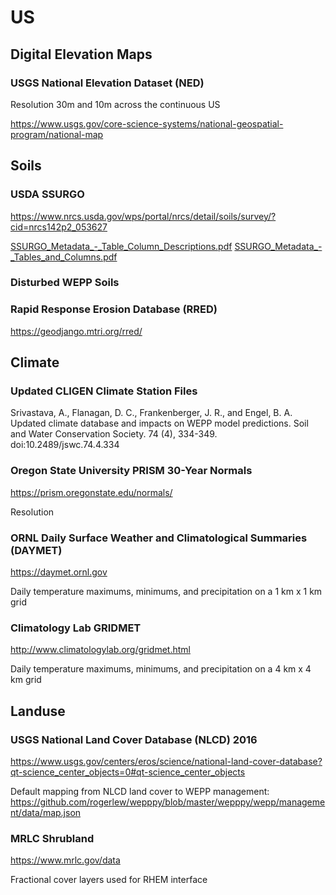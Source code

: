 # US

## Digital Elevation Maps

### USGS National Elevation Dataset (NED)

Resolution 30m and 10m across the continuous US

https://www.usgs.gov/core-science-systems/national-geospatial-program/national-map

## Soils

### USDA SSURGO

https://www.nrcs.usda.gov/wps/portal/nrcs/detail/soils/survey/?cid=nrcs142p2_053627

[SSURGO_Metadata_-_Table_Column_Descriptions.pdf](https://github.com/rogerlew/wepppy/files/3741446/SSURGO_Metadata_-_Table_Column_Descriptions.pdf)
[SSURGO_Metadata_-_Tables_and_Columns.pdf](https://github.com/rogerlew/wepppy/files/3741447/SSURGO_Metadata_-_Tables_and_Columns.pdf)

### Disturbed WEPP Soils

### Rapid Response Erosion Database (RRED)

https://geodjango.mtri.org/rred/

## Climate

### Updated CLIGEN Climate Station Files

Srivastava, A., Flanagan, D. C., Frankenberger, J. R., and Engel, B. A. Updated climate database and impacts on WEPP model predictions. Soil and Water Conservation Society. 74 (4), 334-349. doi:10.2489/jswc.74.4.334

### Oregon State University PRISM 30-Year Normals

https://prism.oregonstate.edu/normals/

Resolution

### ORNL Daily Surface Weather and Climatological Summaries (DAYMET)

https://daymet.ornl.gov

Daily temperature maximums, minimums, and precipitation on a 1 km x 1 km grid

### Climatology Lab GRIDMET

http://www.climatologylab.org/gridmet.html

Daily temperature maximums, minimums, and precipitation on a 4 km x 4 km grid

## Landuse

### USGS National Land Cover Database (NLCD) 2016

https://www.usgs.gov/centers/eros/science/national-land-cover-database?qt-science_center_objects=0#qt-science_center_objects

Default mapping from NLCD land cover to WEPP management:
https://github.com/rogerlew/wepppy/blob/master/wepppy/wepp/management/data/map.json

### MRLC Shrubland

https://www.mrlc.gov/data

Fractional cover layers used for RHEM interface
